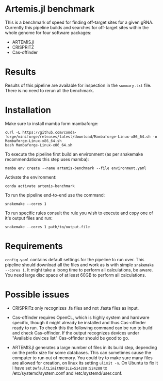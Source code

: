 # Artemis.jl benchmark

This is a benchmark of speed for finding off-target sites for a given gRNA.
Currently this pipeline builds and searches for off-target sites within the whole genome for four software packages: 

* ARTEMIS.jl
* CRISPRITZ
* Cas-offinder

# Results

Results of this pipeline are available for inspection in the `summary.txt` file. There is no need to rerun all the benchmark.

# Installation 

Make sure to install mamba form mambaforge:

```
curl -L https://github.com/conda-forge/miniforge/releases/latest/download/Mambaforge-Linux-x86_64.sh -o Mambaforge-Linux-x86_64.sh
bash Mambaforge-Linux-x86_64.sh
```

To execute the pipeline first build an environment (as per snakemake recommendations this step uses mamba):

`mamba env create --name artemis-benchmark --file environment.yaml`

Activate the environment:

`conda activate artemis-benchmark`

To run the pipeline end-to-end use the command:

`snakemake --cores 1`

To run specific rules consult the rule you wish to execute and copy one of it's output files and run:

`snakemake --cores 1 path/to/output.file`

# Requirements

`config.yaml` contains default settings for the pipeline to run over. This pipeline should download all the files and work as is with simple `snakemake --cores 1`. It might take a loong time to perform all calculations, be aware. You need large disc space 
of at least 60GB to perform all calculations.

# Possible issues

* CRISPRITz only recognizes .fa files and not .fasta files as input.

* Cas-offinder requires OpenCL, which is highly system and hardware specific, though it might already be installed and thus Cas-offinder ready to run. To check this the following command can be run to build and check Cas-offinder. If the output recognizes devices under "Available devices list" Cas-offinder should be good to go. 

* ARTEMIS.jl generates a large number of files in its build step, depending on the prefix size for some databases. This can sometimes cause the computer to run out of memory. You could try to make sure many files are allowed for creation, on linux its setting `ulimit -n`.
On Ubuntu to fix it I have set `DefaultLimitNOFILE=524288:524288` to /etc/systemd/system.conf and /etc/systemd/user.conf.